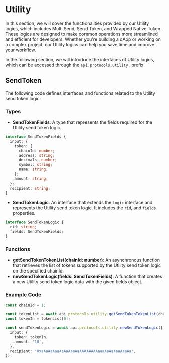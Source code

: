 # Utility

In this section, we will cover the functionalities provided by our Utility logics, which includes Multi Send, Send Token, and Wrapped Native Token. These logics are designed to make common operations more streamlined and efficient for developers. Whether you're building a dApp or working on a complex project, our Utility logics can help you save time and improve your workflow.

In the following section, we will introduce the interfaces of Utility logics, which can be accessed through the `api.protocols.utility.` prefix.

## SendToken

The following code defines interfaces and functions related to the Utility send token logic:

### Types

* **SendTokenFields**: A type that represents the fields required for the Utility send token logic.

```typescript
interface SendTokenFields {
  input: {
    token: {
      chainId: number;
      address: string;
      decimals: number;
      symbol: string;
      name: string;
    };
    amount: string;
  };
  recipient: string;
}
```

* **SendTokenLogic**: An interface that extends the `Logic` interface and represents the Utility send token logic. It includes the `rid`, and `fields` properties.

```typescript
interface SendTokenLogic {
  rid: string;
  fields: SendTokenFields;
}
```

### Functions

* **getSendTokenTokenList(chainId: number)**: An asynchronous function that retrieves the list of tokens supported by the Utility send token logic on the specified chainId.
* **newSendTokenLogic(fields: SendTokenFields)**: A function that creates a new Utility send token logic data with the given fields object.

### Example Code

```typescript
const chainId = 1;

const tokenList = await api.protocols.utility.getSendTokenTokenList(chainId);
const tokenIn = tokenList[0];

const sendTokenLogic = await api.protocols.utility.newSendTokenLogic({
  input: {
    token: tokenIn,
    amount: '10',
  },
  recipient: '0xaAaAaAaaAaAaAaaAaAAAAAAAAaaaAaAaAaaAaaAa',
});
```
